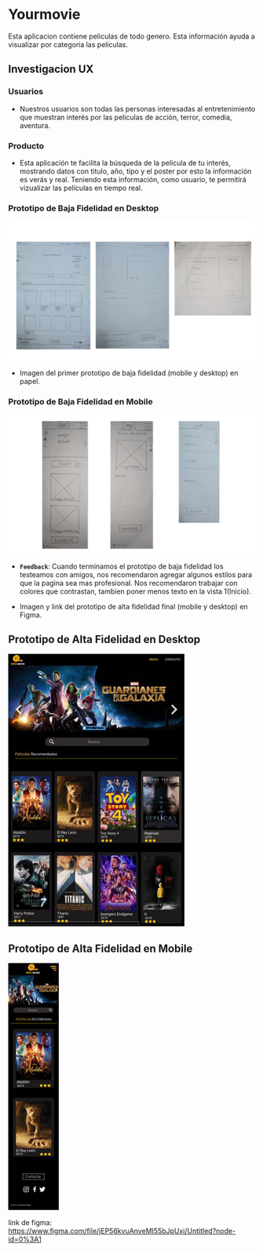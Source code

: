 # Yourmovie

Esta aplicacion contiene peliculas de todo genero. Esta información ayuda a visualizar por categoria las peliculas. 


## Investigacion UX 
  ### Usuarios
  - Nuestros usuarios son todas las personas interesadas al entretenimiento que muestran interés por las peliculas de acción, terror, comedia, aventura.
  ### Producto
  - Esta aplicación te facilita la búsqueda de la película de tu interés, mostrando datos con titulo, año, tipo y el poster por esto la información es verás y real. Teniendo esta información, como usuario, te permitirá vizualizar las películas en tiempo real.

  ### Prototipo de Baja Fidelidad en Desktop
   
   !["Vistas de la aplicacion en Desktop"](img/baja-fidelidad-1.png)


  - Imagen del primer prototipo de baja fidelidad (mobile 
  y desktop) en papel.

   ### Prototipo de Baja Fidelidad en Mobile
   !["Vistas de la aplicacion en Mobile"](img/baja-fidelidad-2.png)

  - **`Feedback`**: 
    Cuando terminamos el prototipo de baja fidelidad los testeamos con amigos, nos recomendaron agregar algunos estilos para que la pagina sea mas profesional.
    Nos recomendaron trabajar con colores que contrastan, tambien poner menos texto en la vista 1(Inicio).  

  - Imagen y link del prototipo de alta fidelidad final (mobile y desktop) en 
  Figma.

## Prototipo de Alta Fidelidad en Desktop
 ![VistasMobile2](img/altafidelidad1.png)

## Prototipo de Alta Fidelidad en Mobile
 ![VistasMobile](img/altafidelidad2.png)

 link de figma: 
https://www.figma.com/file/jEP56kvuAnveMI55bJpUxi/Untitled?node-id=0%3A1